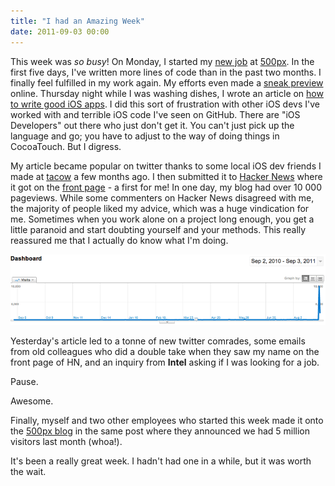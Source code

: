 ```yaml
---
title: "I had an Amazing Week"
date: 2011-09-03 00:00
---
```


This week was _so busy_! On Monday, I started my [new job](http://ashfurrow.com/index.php/2011/08/new-job/) at [500px](http://500px.com/). In the first five days, I've written more lines of code than in the past two months. I finally feel fulfilled in my work again.&nbsp;My efforts even made a [sneak preview](http://instagr.am/p/L4F4h/) online. Thursday night while I was washing dishes, I wrote an article on [how to write good iOS apps](http://ashfurrow.com/index.php/2011/09/how-to-write-ios-apps/). I did this sort of frustration with other iOS devs I've worked with and terrible iOS code I've seen on GitHub. There are "iOS Developers" out there who just don't get it. You can't just pick up the language and go; you have to adjust to the way of doing things in CocoaTouch. But I digress.

My article became popular on twitter thanks to some local iOS dev friends I made at [tacow](http://tacow.org/) a few months ago. I then submitted it to [Hacker News](http://news.ycombinator.com/item?id=2953828) where it got on the [front page](http://screencast.com/t/jRw1auPl2d8) - a first for me! In one day, my blog had over 10 000 pageviews. While some commenters on Hacker News disagreed with me, the majority of people liked my advice, which was a huge vindication for me. Sometimes when you work alone on a project long enough, you get a little paranoid and start doubting yourself and your methods. This really reassured me that I actually do know what I'm doing.

 ![](/img/import/blog/2011/09/i-had-an-amazing-week/E5B1659BB9C7484B890F4FE90A0443CD.png)

Yesterday's article led to a tonne of new twitter comrades, some emails from old colleagues who did a double take when they saw my name on the front page of HN, and an inquiry from **Intel** asking if I was looking for a job.

Pause.

Awesome.

Finally, myself and two other employees who started this week made it onto the [500px blog](http://500px.com/blog/11918) in the same post where they announced we had 5 million visitors last month (whoa!).

It's been a really great week. I hadn't had one in a while, but it was worth the wait.

<!-- more -->
